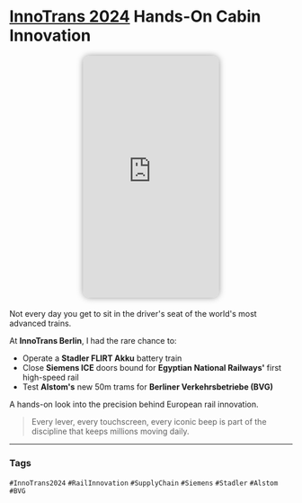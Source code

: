 # [InnoTrans 2024](https://www.innotrans.de/en) Hands-On Cabin Innovation

<div style="display:flex;justify-content:center;gap:10px;margin-bottom:20px;">
  <iframe
    src="https://youtube.com/embed/jRURg6nlj2s"
    style="width:48%;aspect-ratio:9/16;border-radius:12px;box-shadow:0 0 12px rgba(0,0,0,0.4);overflow:hidden;"
    frameborder="0"
    allowfullscreen>
  </iframe>
</div>

Not every day you get to sit in the driver's seat of the world's most advanced trains.

At **InnoTrans Berlin**, I had the rare chance to:

- Operate a **Stadler FLIRT Akku** battery train  
- Close **Siemens ICE** doors bound for **Egyptian National Railways'** first high-speed rail  
- Test **Alstom's** new 50m trams for **Berliner Verkehrsbetriebe (BVG)**  

A hands-on look into the precision behind European rail innovation.

> Every lever, every touchscreen, every iconic beep is part of the discipline that keeps millions moving daily.

---

### Tags
`#InnoTrans2024` `#RailInnovation` `#SupplyChain` `#Siemens` `#Stadler` `#Alstom` `#BVG`
